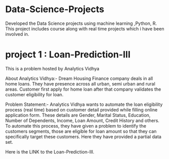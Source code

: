 # Data-Science-Projects
Developed the Data Science projects using machine learning ,Python, R. This project includes course along with real time projects which i have been involved in.

# project 1 : Loan-Prediction-III

This is a problem hosted by Analytics Vidhya

About Analytics Vidhya:- Dream Housing Finance company deals in all home loans. They have presence across all urban, semi urban and rural areas. Customer first apply for home loan after that company validates the customer eligibility for loan.

Problem Statement:- Analytics Vidhya wants to automate the loan eligibility process (real time) based on customer detail provided while filling online application form. These details are Gender, Marital Status, Education, Number of Dependents, Income, Loan Amount, Credit History and others. To automate this process, they have given a problem to identify the customers segments, those are eligible for loan amount so that they can specifically target these customers. Here they have provided a partial data set.

Here is the LINK to the Loan-Prediction-III.
